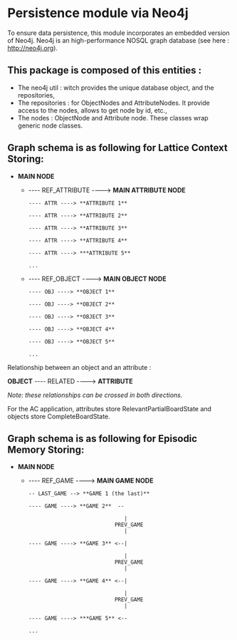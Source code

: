 # Persistence module via Neo4j

To ensure data persistence, this module incorporates an embedded version of Neo4j. Neo4j is an high-performance NOSQL graph database (see here : http://neo4j.org).

## This package is composed of this entities :

* The neo4j util : witch provides the unique database object, and the repositories,
* The repositories : for ObjectNodes and AttributeNodes. It provide access to the nodes, allows to get node by id, etc.,
* The nodes : ObjectNode and Attribute node. These classes wrap generic node classes.

## Graph schema is as following for Lattice Context Storing:

* **MAIN NODE**
  * ---- REF_ATTRIBUTE ----> **MAIN ATTRIBUTE NODE**

        ---- ATTR ----> **ATTRIBUTE 1**

        ---- ATTR ----> **ATTRIBUTE 2**

        ---- ATTR ----> **ATTRIBUTE 3**

        ---- ATTR ----> **ATTRIBUTE 4**

        ---- ATTR ----> ***ATTRIBUTE 5**

        ...

  * ---- REF_OBJECT ----> **MAIN OBJECT NODE**

        ---- OBJ ----> **OBJECT 1**

        ---- OBJ ----> **OBJECT 2**

        ---- OBJ ----> **OBJECT 3**

        ---- OBJ ----> **OBJECT 4**

        ---- OBJ ----> **OBJECT 5**

        ...

Relationship between an object and an attribute :

**OBJECT** ---- RELATED ----> **ATTRIBUTE**

*Note: these relationships can be crossed in both directions.*

For the AC application, attributes store RelevantPartialBoardState and objects store CompleteBoardState.

## Graph schema is as following for Episodic Memory Storing:

* **MAIN NODE**
  * ---- REF_GAME ----> **MAIN GAME NODE**

        -- LAST_GAME --> **GAME 1 (the last)**

        ---- GAME ----> **GAME 2**  --
        
                                      |
                                   PREV_GAME
                                      |
                                      
        ---- GAME ----> **GAME 3** <--|
        
                                      |
                                   PREV_GAME
                                      |
                                      
        ---- GAME ----> **GAME 4** <--|
        
                                      |
                                   PREV_GAME
                                      |
                                      
        ---- GAME ----> ***GAME 5** <--

        ...
